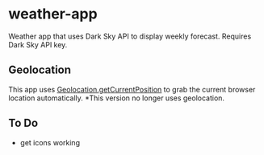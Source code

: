 # weather-app


Weather app that uses Dark Sky API to display weekly forecast. Requires Dark Sky API key.


## Geolocation
This app uses [Geolocation.getCurrentPosition](https://developer.mozilla.org/en-US/docs/Web/api/Geolocation/getCurrentPosition) to grab the current browser location automatically.
*This version no longer uses geolocation.

## To Do 
* get icons working

